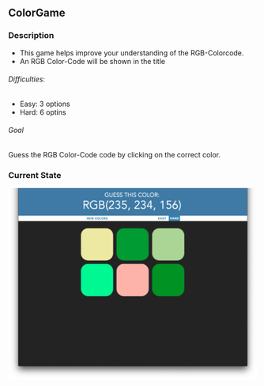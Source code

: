 ## ColorGame

### Description
- This game helps improve your understanding of the RGB-Colorcode.
- An RGB Color-Code will be shown in the title

###### Difficulties:
- Easy: 3 options
- Hard: 6 optins

###### Goal

Guess the RGB Color-Code code by clicking on the correct color.


### Current State

![](images/screenshot.png)

